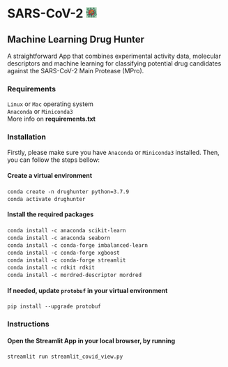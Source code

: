 # SARS-CoV-2 <img src="logo/Logo_small.png" alt="Logo_small.png" width="24"/>
## Machine Learning Drug Hunter
A straightforward App that combines experimental activity data, molecular descriptors and machine 
learning for classifying potential drug candidates against the SARS-CoV-2 Main Protease (MPro). 
### Requirements
`Linux` or `Mac` operating system    
`Anaconda` or `Miniconda3`    
More info on **requirements.txt**    
### Installation
Firstly, please make sure you have `Anaconda` or `Miniconda3` installed. Then, you can follow the steps bellow:    
#### Create a virtual environment
`conda create -n drughunter python=3.7.9`     
`conda activate drughunter`    
#### Install the required packages
`conda install -c anaconda scikit-learn`    
`conda install -c anaconda seaborn`    
`conda install -c conda-forge imbalanced-learn`  
`conda install -c conda-forge xgboost`     
`conda install -c conda-forge streamlit`    
`conda install -c rdkit rdkit`   
`conda install -c mordred-descriptor mordred`   
#### If needed, update `protobuf` in your virtual environment
`pip install --upgrade protobuf`   
### Instructions
#### Open the Streamlit App in your local browser, by running
`streamlit run streamlit_covid_view.py`

